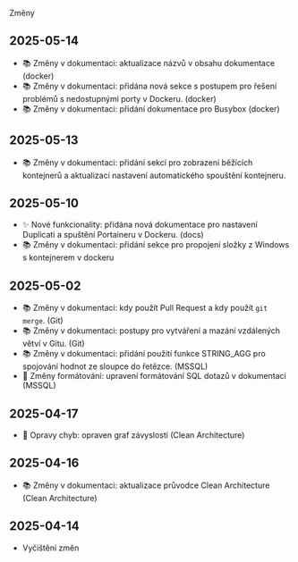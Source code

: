 Změny
## 2025-05-14
  - 📚 Změny v dokumentaci: aktualizace názvů v obsahu dokumentace (docker)
  - 📚 Změny v dokumentaci: přidána nová sekce s postupem pro řešení problémů s nedostupnými porty v Dockeru. (docker)
  - 📚 Změny v dokumentaci: přidání dokumentace pro Busybox (docker)
## 2025-05-13
  - 📚 Změny v dokumentaci: přidání sekcí pro zobrazení běžících kontejnerů a aktualizaci nastavení automatického spouštění kontejneru.
## 2025-05-10
  - ✨ Nové funkcionality: přidána nová dokumentace pro nastavení Duplicati a spuštění Portaineru v Dockeru. (docs)
  - 📚 Změny v dokumentaci: přidání sekce pro propojení složky z Windows s kontejnerem v dockeru
## 2025-05-02
  - 📚 Změny v dokumentaci: kdy použít Pull Request a kdy použít `git merge`. (Git)
  - 📚 Změny v dokumentaci: postupy pro vytváření a mazání vzdálených větví v Gitu. (Git)
  - 📚 Změny v dokumentaci: přidání použití funkce STRING_AGG pro spojování hodnot ze sloupce do řetězce. (MSSQL)
  - 🎨 Změny formátování: upravení formátování SQL dotazů v dokumentaci (MSSQL)
## 2025-04-17
  - 🐛 Opravy chyb: opraven graf závyslostí (Clean Architecture)
## 2025-04-16
  - 📚 Změny v dokumentaci: aktualizace průvodce Clean Architecture (Clean Architecture)
## 2025-04-14
  - Vyčištění změn
